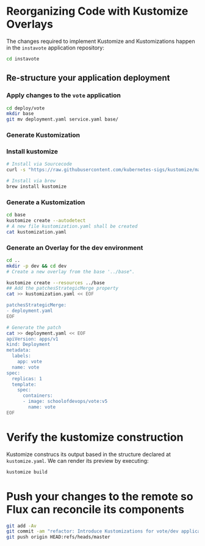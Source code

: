 # Reorganizing Code with Kustomize Overlays

The changes required to implement Kustomize and Kustomizations happen in the `instavote` application repository:

```sh
cd instavote
```

## Re-structure your application deployment

### Apply changes to the `vote` application

```sh
cd deploy/vote
mkdir base
git mv deployment.yaml service.yaml base/
```

### Generate Kustomization

### Install kustomize

```sh
# Install via Sourcecode
curl -s "https://raw.githubusercontent.com/kubernetes-sigs/kustomize/master/hack/install_kustomize.sh"  | bash

# Install via brew
brew install kustomize
```

### Generate a Kustomization
```sh
cd base
kustomize create --autodetect
# A new file kustomization.yaml shall be created
cat kustomization.yaml
```

### Generate an Overlay for the dev environment
```sh
cd ..
mkdir -p dev && cd dev
# Create a new overlay from the base '../base".

kustomize create --resources ../base
## Add the patchesStrategicMerge property
cat >> kustomization.yaml << EOF

patchesStrategicMerge:
- deployment.yaml
EOF

# Generate the patch
cat >> deployment.yaml << EOF
apiVersion: apps/v1
kind: Deployment
metadata:
  labels:
    app: vote
  name: vote
spec:
  replicas: 1
  template:
    spec:
      containers:
      - image: schoolofdevops/vote:v5
        name: vote
EOF
```

# Verify the kustomize construction

Kustomize construcs its output based in the structure declared at `kustomize.yaml`. We can render its preview by executing:

```sh
kustomize build
```

# Push your changes to the remote so Flux can reconcile its components

```sh
git add -Av
git commit -am "refactor: Introduce Kustomizations for vote/dev application"
git push origin HEAD:refs/heads/master
```
